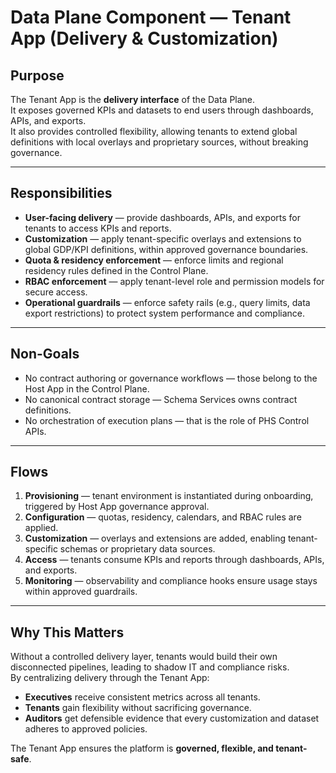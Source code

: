# Data Plane Component — Tenant App (Delivery & Customization)

## Purpose
The Tenant App is the **delivery interface** of the Data Plane.  
It exposes governed KPIs and datasets to end users through dashboards, APIs, and exports.  
It also provides controlled flexibility, allowing tenants to extend global definitions with local overlays and proprietary sources, without breaking governance.

---

## Responsibilities
- **User-facing delivery** — provide dashboards, APIs, and exports for tenants to access KPIs and reports.  
- **Customization** — apply tenant-specific overlays and extensions to global GDP/KPI definitions, within approved governance boundaries.  
- **Quota & residency enforcement** — enforce limits and regional residency rules defined in the Control Plane.  
- **RBAC enforcement** — apply tenant-level role and permission models for secure access.  
- **Operational guardrails** — enforce safety rails (e.g., query limits, data export restrictions) to protect system performance and compliance.

---

## Non-Goals
- No contract authoring or governance workflows — those belong to the Host App in the Control Plane.  
- No canonical contract storage — Schema Services owns contract definitions.  
- No orchestration of execution plans — that is the role of PHS Control APIs.  

---

## Flows
1. **Provisioning** — tenant environment is instantiated during onboarding, triggered by Host App governance approval.  
2. **Configuration** — quotas, residency, calendars, and RBAC rules are applied.  
3. **Customization** — overlays and extensions are added, enabling tenant-specific schemas or proprietary data sources.  
4. **Access** — tenants consume KPIs and reports through dashboards, APIs, and exports.  
5. **Monitoring** — observability and compliance hooks ensure usage stays within approved guardrails.  

---

## Why This Matters
Without a controlled delivery layer, tenants would build their own disconnected pipelines, leading to shadow IT and compliance risks.  
By centralizing delivery through the Tenant App:
- **Executives** receive consistent metrics across all tenants.  
- **Tenants** gain flexibility without sacrificing governance.  
- **Auditors** get defensible evidence that every customization and dataset adheres to approved policies.  

The Tenant App ensures the platform is **governed, flexible, and tenant-safe**.
